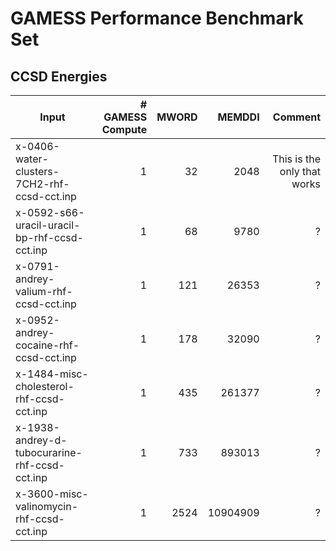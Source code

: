 # GAMESS Performance Benchmark Set

## CCSD Energies

|Input|# GAMESS Compute|MWORD|MEMDDI|Comment|
|-----|----------------:|-----:|------:|-------:|
|x-0406-water-clusters-7CH2-rhf-ccsd-cct.inp|1|32|2048|This is the only that works|
|x-0592-s66-uracil-uracil-bp-rhf-ccsd-cct.inp|1|68|9780|?|
|x-0791-andrey-valium-rhf-ccsd-cct.inp|1|121|26353|?|
|x-0952-andrey-cocaine-rhf-ccsd-cct.inp|1|178|32090|?|
|x-1484-misc-cholesterol-rhf-ccsd-cct.inp|1|435|261377|?|
|x-1938-andrey-d-tubocurarine-rhf-ccsd-cct.inp|1|733|893013|?|
|x-3600-misc-valinomycin-rhf-ccsd-cct.inp|1|2524|10904909|?|
